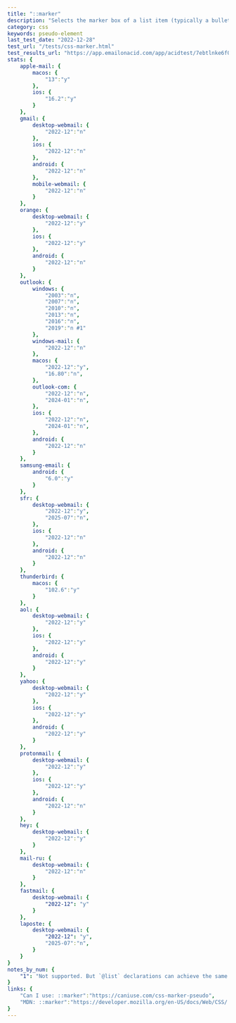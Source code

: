 ```yaml
---
title: "::marker"
description: "Selects the marker box of a list item (typically a bullet or number)."
category: css
keywords: pseudo-element
last_test_date: "2022-12-28"
test_url: "/tests/css-marker.html"
test_results_url: "https://app.emailonacid.com/app/acidtest/7ebtlnke6f0814MElvJWzdRU5lTKcZULpbP9ef9OCuxv3/list"
stats: {
    apple-mail: {
        macos: {
            "13":"y"
        },
        ios: {
            "16.2":"y"
        }
    },
    gmail: {
        desktop-webmail: {
            "2022-12":"n"
        },
        ios: {
            "2022-12":"n"
        },
        android: {
            "2022-12":"n"
        },
        mobile-webmail: {
            "2022-12":"n"
        }
    },
    orange: {
        desktop-webmail: {
            "2022-12":"y"
        },
        ios: {
            "2022-12":"y"
        },
        android: {
            "2022-12":"n"
        }
    },
    outlook: {
        windows: {
            "2003":"n",
            "2007":"n",
            "2010":"n",
            "2013":"n",
            "2016":"n",
            "2019":"n #1"
        },
        windows-mail: {
            "2022-12":"n"
        },
        macos: {
            "2022-12":"y",
            "16.80":"n",
        },
        outlook-com: {
            "2022-12":"n",
            "2024-01":"n",
        },
        ios: {
            "2022-12":"n",
            "2024-01":"n",
        },
        android: {
            "2022-12":"n"
        }
    },
    samsung-email: {
        android: {
            "6.0":"y"
        }
    },
    sfr: {
        desktop-webmail: {
            "2022-12":"y",
            "2025-07":"n",
        },
        ios: {
            "2022-12":"n"
        },
        android: {
            "2022-12":"n"
        }
    },
    thunderbird: {
        macos: {
            "102.6":"y"
        }
    },
    aol: {
        desktop-webmail: {
            "2022-12":"y"
        },
        ios: {
            "2022-12":"y"
        },
        android: {
            "2022-12":"y"
        }
    },
    yahoo: {
        desktop-webmail: {
            "2022-12":"y"
        },
        ios: {
            "2022-12":"y"
        },
        android: {
            "2022-12":"y"
        }
    },
    protonmail: {
        desktop-webmail: {
            "2022-12":"y"
        },
        ios: {
            "2022-12":"y"
        },
        android: {
            "2022-12":"n"
        }
    },
    hey: {
        desktop-webmail: {
            "2022-12":"y"
        }
    },
    mail-ru: {
        desktop-webmail: {
            "2022-12":"n"
        }
    },
    fastmail: {
        desktop-webmail: {
            "2022-12": "y"
        }
    },
    laposte: {
        desktop-webmail: {
            "2022-12": "y",
            "2025-07":"n",
        }
    }
}
notes_by_num: {
    "1": "Not supported. But `@list` declarations can achieve the same thing."
}
links: {
    "Can I use: ::marker":"https://caniuse.com/css-marker-pseudo",
    "MDN: ::marker":"https://developer.mozilla.org/en-US/docs/Web/CSS/::marker"
}
---
```

